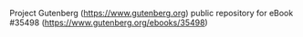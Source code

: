 Project Gutenberg (https://www.gutenberg.org) public repository for eBook #35498 (https://www.gutenberg.org/ebooks/35498)
